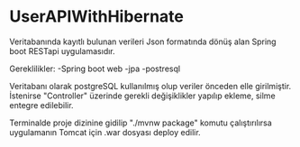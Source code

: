 # UserAPIWithHibernate
 Veritabanında kayıtlı bulunan verileri Json formatında dönüş alan Spring boot RESTapi uygulamasıdır.
 
 Gereklilikler:
 -Spring boot web
 -jpa
 -postresql
 
 Veritabanı olarak postgreSQL kullanılmış olup veriler önceden elle girilmiştir. İstenirse "Controller" üzerinde gerekli değişiklikler yapılıp ekleme, silme entegre edilebilir.
 
 Terminalde proje dizinine gidilip "./mvnw package" komutu çalıştırılırsa uygulamanın Tomcat için .war dosyası deploy edilir.
